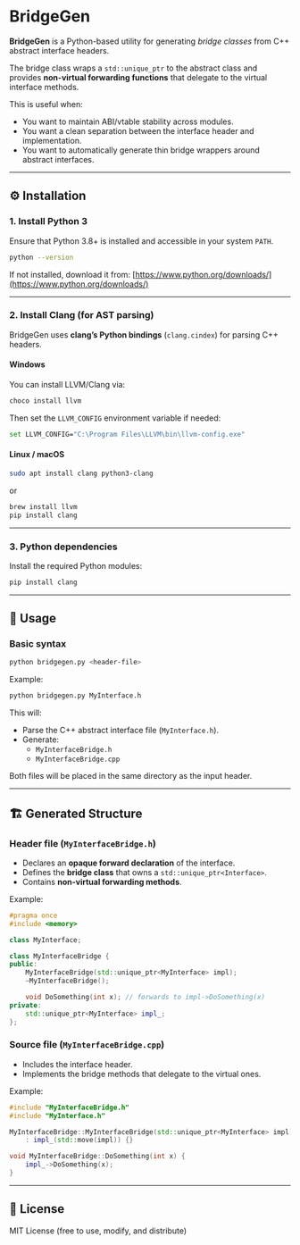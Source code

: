 # BridgeGen

**BridgeGen** is a Python-based utility for generating *bridge classes* from C++ abstract interface headers.

The bridge class wraps a `std::unique_ptr` to the abstract class and provides **non-virtual forwarding functions** that delegate to the virtual interface methods.

This is useful when:
- You want to maintain ABI/vtable stability across modules.
- You want a clean separation between the interface header and implementation.
- You want to automatically generate thin bridge wrappers around abstract interfaces.

---

## ⚙️ Installation

### 1. Install Python 3
Ensure that Python 3.8+ is installed and accessible in your system `PATH`.

```bash
python --version
```

If not installed, download it from:
[https://www.python.org/downloads/](https://www.python.org/downloads/)

---

### 2. Install Clang (for AST parsing)
BridgeGen uses **clang’s Python bindings** (`clang.cindex`) for parsing C++ headers.

#### Windows
You can install LLVM/Clang via:
```bash
choco install llvm
```

Then set the `LLVM_CONFIG` environment variable if needed:
```bash
set LLVM_CONFIG="C:\Program Files\LLVM\bin\llvm-config.exe"
```

#### Linux / macOS
```bash
sudo apt install clang python3-clang
```

or

```bash
brew install llvm
pip install clang
```

---

### 3. Python dependencies
Install the required Python modules:
```bash
pip install clang
```

---

## 🧩 Usage

### Basic syntax
```bash
python bridgegen.py <header-file>
```

Example:
```bash
python bridgegen.py MyInterface.h
```

This will:
- Parse the C++ abstract interface file (`MyInterface.h`).
- Generate:
  - `MyInterfaceBridge.h`
  - `MyInterfaceBridge.cpp`

Both files will be placed in the same directory as the input header.

---

## 🏗️ Generated Structure

### Header file (`MyInterfaceBridge.h`)
- Declares an **opaque forward declaration** of the interface.
- Defines the **bridge class** that owns a `std::unique_ptr<Interface>`.
- Contains **non-virtual forwarding methods**.

Example:
```cpp
#pragma once
#include <memory>

class MyInterface;

class MyInterfaceBridge {
public:
    MyInterfaceBridge(std::unique_ptr<MyInterface> impl);
    ~MyInterfaceBridge();

    void DoSomething(int x); // forwards to impl->DoSomething(x)
private:
    std::unique_ptr<MyInterface> impl_;
};
```

### Source file (`MyInterfaceBridge.cpp`)
- Includes the interface header.
- Implements the bridge methods that delegate to the virtual ones.

Example:
```cpp
#include "MyInterfaceBridge.h"
#include "MyInterface.h"

MyInterfaceBridge::MyInterfaceBridge(std::unique_ptr<MyInterface> impl)
    : impl_(std::move(impl)) {}

void MyInterfaceBridge::DoSomething(int x) {
    impl_->DoSomething(x);
}
```

---

## 📄 License
MIT License (free to use, modify, and distribute)

